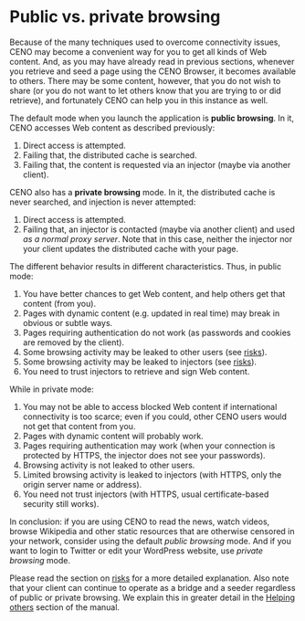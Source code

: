 # Public vs. private browsing

Because of the many techniques used to overcome connectivity issues, CENO may become a convenient way for you to get all kinds of Web content.  And, as you may have already read in previous sections, whenever you retrieve and seed a page using the CENO Browser, it becomes available to others.  There may be some content, however, that you do not wish to share (or you do not want to let others know that you are trying to or did retrieve), and fortunately CENO can help you in this instance as well.

The default mode when you launch the application is **public browsing**.  In it, CENO accesses Web content as described previously:

1. Direct access is attempted.
2. Failing that, the distributed cache is searched.
3. Failing that, the content is requested via an injector (maybe via another client).

CENO also has a **private browsing** mode.  In it, the distributed cache is never searched, and injection is never attempted:

1. Direct access is attempted.
2. Failing that, an injector is contacted (maybe via another client) and used *as a normal proxy server*.  Note that in this case, neither the injector nor your client updates the distributed cache with your page.

The different behavior results in different characteristics.  Thus, in public mode:

1. You have better chances to get Web content, and help others get that content (from you).
2. Pages with dynamic content (e.g. updated in real time) may break in obvious or subtle ways.
3. Pages requiring authentication do not work (as passwords and cookies are removed by the client).
4. Some browsing activity may be leaked to other users (see [risks](risks.md)).
5. Some browsing activity may be leaked to injectors (see [risks](risks.md)).
6. You need to trust injectors to retrieve and sign Web content.

While in private mode:

1. You may not be able to access blocked Web content if international connectivity is too scarce; even if you could, other CENO users would not get that content from you.
2. Pages with dynamic content will probably work.
3. Pages requiring authentication may work (when your connection is protected by HTTPS, the injector does not see your passwords).
4. Browsing activity is not leaked to other users.
5. Limited browsing activity is leaked to injectors (with HTTPS, only the origin server name or address).
6. You need not trust injectors (with HTTPS, usual certificate-based security still works).

In conclusion: if you are using CENO to read the news, watch videos, browse Wikipedia and other static resources that are otherwise censored in your network, consider using the default *public browsing* mode.  And if you want to login to Twitter or edit your WordPress website, use *private browsing* mode.

Please read the section on [risks](risks.md) for a more detailed explanation.  Also note that your client can continue to operate as a bridge and a seeder regardless of public or private browsing.  We explain this in greater detail in the [Helping others](../browser/bridging.md) section of the manual.
